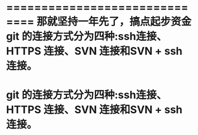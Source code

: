 ==============================
那就坚持一年先了，搞点起步资金
git 的连接方式分为四种:ssh连接、HTTPS 连接、SVN 连接和SVN + ssh 连接。
=============================
git 的连接方式分为四种:ssh连接、HTTPS 连接、SVN 连接和SVN + ssh 连接。
=============================
